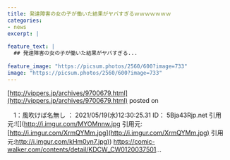 ```yaml
---
title: 発達障害の女の子が働いた結果がヤバすぎるｗｗｗｗｗｗｗ
categories:
- news
excerpt: |
  
feature_text: |
  ## 発達障害の女の子が働いた結果がヤバすぎる...
  
feature_image: "https://picsum.photos/2560/600?image=733"
image: "https://picsum.photos/2560/600?image=733"
---
```


[http://vippers.jp/archives/9700679.html](http://vippers.jp/archives/9700679.html)
posted on 

<!--more-->

　1：風吹けば名無し ： 2021/05/19(水)12:30:25.31 ID： 5Bja43Rjp.net 引用元:![](http://i.imgur.com/MYOMnnw.jpg 引用元:[http://i.imgur.com/XrmQYMm.jpg](http://i.imgur.com/XrmQYMm.jpg) 引用元:[http://i.imgur.com/kHm0yn7.jpg)](http://i.imgur.com/kHm0yn7.jpg)) https://comic-walker.com/contents/detail/KDCW_CW0120037501...
